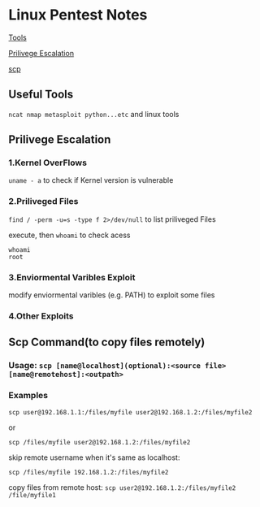 # Linux Pentest Notes
[Tools](#Useful-Tools)

[Prilivege Escalation](#Prilivege-Escalation)

[scp](#Scp-Command(to-copy-files-remotely))
## Useful Tools
`ncat nmap metasploit python...etc` and linux tools
## Prilivege Escalation
### 1.Kernel OverFlows 
` uname - a ` to check if Kernel version is vulnerable
### 2.Priliveged Files
`find / -perm -u=s -type f 2>/dev/null` to list priliveged Files

execute, then `whoami` to check acess
    
    whoami
    root

### 3.Enviormental Varibles Exploit
modify enviormental varibles (e.g. PATH) to exploit some files

### 4.Other Exploits



## Scp Command(to copy files remotely)
### Usage: `scp [name@localhost](optional):<source file> [name@remotehost]:<outpath>`
### Examples
`scp user@192.168.1.1:/files/myfile user2@192.168.1.2:/files/myfile2`

or

`scp /files/myfile user2@192.168.1.2:/files/myfile2`

skip remote username when it's same as localhost:

`scp /files/myfile 192.168.1.2:/files/myfile2`

copy files from remote host:
`scp user2@192.168.1.2:/files/myfile2 /file/myfile1`
